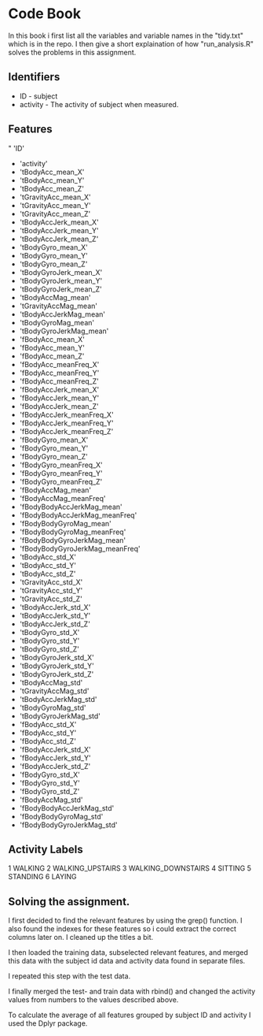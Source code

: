 
# Code Book

In this book i first list all the variables and variable names in the "tidy.txt" which is in the repo. 
I then give a short explaination of how "run_analysis.R" solves the problems in this assignment.

## Identifiers

* ID - subject
* activity - The activity of subject when measured.

## Features

" 'ID'
* 'activity'
* 'tBodyAcc_mean_X'
* 'tBodyAcc_mean_Y'
* 'tBodyAcc_mean_Z'
* 'tGravityAcc_mean_X'
* 'tGravityAcc_mean_Y'
* 'tGravityAcc_mean_Z'
* 'tBodyAccJerk_mean_X'
* 'tBodyAccJerk_mean_Y'
* 'tBodyAccJerk_mean_Z'
* 'tBodyGyro_mean_X'
* 'tBodyGyro_mean_Y'
* 'tBodyGyro_mean_Z'
* 'tBodyGyroJerk_mean_X'
* 'tBodyGyroJerk_mean_Y'
* 'tBodyGyroJerk_mean_Z'
* 'tBodyAccMag_mean'
* 'tGravityAccMag_mean'
* 'tBodyAccJerkMag_mean'
* 'tBodyGyroMag_mean'
* 'tBodyGyroJerkMag_mean'
* 'fBodyAcc_mean_X'
* 'fBodyAcc_mean_Y'
* 'fBodyAcc_mean_Z'
* 'fBodyAcc_meanFreq_X'
* 'fBodyAcc_meanFreq_Y'
* 'fBodyAcc_meanFreq_Z'
* 'fBodyAccJerk_mean_X'
* 'fBodyAccJerk_mean_Y'
* 'fBodyAccJerk_mean_Z'
* 'fBodyAccJerk_meanFreq_X'
* 'fBodyAccJerk_meanFreq_Y'
* 'fBodyAccJerk_meanFreq_Z'
* 'fBodyGyro_mean_X'
* 'fBodyGyro_mean_Y'
* 'fBodyGyro_mean_Z'
* 'fBodyGyro_meanFreq_X'
* 'fBodyGyro_meanFreq_Y'
* 'fBodyGyro_meanFreq_Z'
* 'fBodyAccMag_mean'
* 'fBodyAccMag_meanFreq'
* 'fBodyBodyAccJerkMag_mean'
* 'fBodyBodyAccJerkMag_meanFreq'
* 'fBodyBodyGyroMag_mean'
* 'fBodyBodyGyroMag_meanFreq'
* 'fBodyBodyGyroJerkMag_mean'
* 'fBodyBodyGyroJerkMag_meanFreq'
* 'tBodyAcc_std_X'
* 'tBodyAcc_std_Y'
* 'tBodyAcc_std_Z'
* 'tGravityAcc_std_X'
* 'tGravityAcc_std_Y'
* 'tGravityAcc_std_Z'
* 'tBodyAccJerk_std_X'
* 'tBodyAccJerk_std_Y'
* 'tBodyAccJerk_std_Z'
* 'tBodyGyro_std_X'
* 'tBodyGyro_std_Y'
* 'tBodyGyro_std_Z'
* 'tBodyGyroJerk_std_X'
* 'tBodyGyroJerk_std_Y'
* 'tBodyGyroJerk_std_Z'
* 'tBodyAccMag_std'
* 'tGravityAccMag_std'
* 'tBodyAccJerkMag_std'
* 'tBodyGyroMag_std'
* 'tBodyGyroJerkMag_std'
* 'fBodyAcc_std_X'
* 'fBodyAcc_std_Y'
* 'fBodyAcc_std_Z'
* 'fBodyAccJerk_std_X'
* 'fBodyAccJerk_std_Y'
* 'fBodyAccJerk_std_Z'
* 'fBodyGyro_std_X'
* 'fBodyGyro_std_Y'
* 'fBodyGyro_std_Z'
* 'fBodyAccMag_std'
* 'fBodyBodyAccJerkMag_std'
* 'fBodyBodyGyroMag_std'
* 'fBodyBodyGyroJerkMag_std'

## Activity Labels
1 WALKING 
2 WALKING_UPSTAIRS
3 WALKING_DOWNSTAIRS
4 SITTING
5 STANDING
6 LAYING

## Solving the assignment.
I first decided to find the relevant features by using the grep() function.
I also found the indexes for these features so i could extract the correct
columns later on. I cleaned up the titles a bit. 

I then loaded the training data, subselected relevant features, and merged
this data with the subject id data and activity data found in separate files. 

I repeated this step with the test data.

I finally merged the test- and train data with rbind() and changed the activity
values from numbers to the values described above.

To calculate the average of all features grouped by subject ID and activity
I used the Dplyr package.
